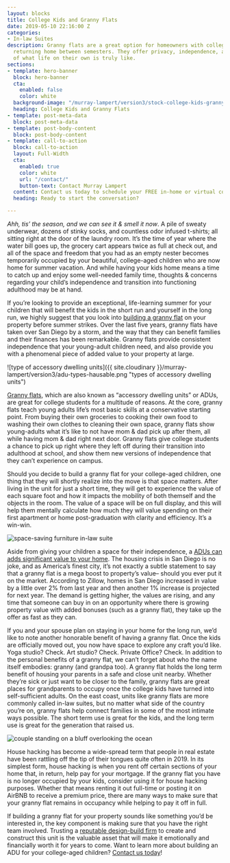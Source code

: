 ```yaml
---
layout: blocks
title: College Kids and Granny Flats
date: 2019-05-10 22:16:00 Z
categories:
- In-law Suites
description: Granny flats are a great option for homeowners with college-aged children
  returning home between semesters. They offer privacy, independence, and preview
  of what life on their own is truly like.
sections:
- template: hero-banner
  block: hero-banner
  cta:
    enabled: false
    color: white
  background-image: "/murray-lampert/version3/stock-college-kids-granny-flats.jpg"
  heading: College Kids and Granny Flats
- template: post-meta-data
  block: post-meta-data
- template: post-body-content
  block: post-body-content
- template: call-to-action
  block: call-to-action
  layout: Full-Width
  cta:
    enabled: true
    color: white
    url: "/contact/"
    button-text: Contact Murray Lampert
  content: Contact us today to schedule your FREE in-home or virtual consultation.
  heading: Ready to start the conversation?

---
```


_Ahh, tis’ the season, and we can see it & smell it now_. A pile of sweaty underwear, dozens of stinky socks, and countless odor infused t-shirts; all sitting right at the door of the laundry room. It’s the time of year where the water bill goes up, the grocery cart appears twice as full at check out, and all of the space and freedom that you had as an empty nester becomes temporarily occupied by your beautiful, college-aged children who are now home for summer vacation. And while having your kids home means a time to catch up and enjoy some well-needed family time, thoughts & concerns regarding your child’s independence and transition into functioning adulthood may be at hand.

If you’re looking to provide an exceptional, life-learning summer for your children that will benefit the kids in the short run and yourself in the long run, we highly suggest that you look into [building a granny flat](/simple-homeowners-guide-to-san-diego-granny-flats/) on your property before summer strikes. Over the last five years, granny flats have taken over San Diego by a storm, and the way that they can benefit families and their finances has been remarkable. Granny flats provide consistent independence that your young-adult children need, and also provide you with a phenomenal piece of added value to your property at large.

![type of accessory dwelling units]({{ site.cloudinary }}/murray-lampert/version3/adu-types-hausable.png "types of accessory dwelling units")

[Granny flats](/3-things-to-know-about-granny-flat/), which are also known as “accessory dwelling units” or ADUs, are great for college students for a multitude of reasons. At the core, granny flats teach young adults life’s most basic skills at a conservative starting point. From buying their own groceries to cooking their own food to washing their own clothes to cleaning their own space, granny flats show young-adults what it’s like to not have mom & dad pick up after them, all while having mom & dad right next door. Granny flats give college students a chance to pick up right where they left off during their transition into adulthood at school, and show them new versions of independence that they can’t experience on campus.

Should you decide to build a granny flat for your college-aged children, one thing that they will shortly realize into the move is that space matters. After living in the unit for just a short time, they will get to experience the value of each square foot and how it impacts the mobility of both themself and the objects in the room. The value of a space will be on full display, and this will help them mentally calculate how much they will value spending on their first apartment or home post-graduation with clarity and efficiency. It’s a win-win.

![space-saving furniture in-law suite](https://images.pexels.com/photos/439227/pexels-photo-439227.jpeg?auto=compress&cs=tinysrgb&dpr=2&h=650&w=940 "space-saving furniture in-law suite")

Aside from giving your children a space for their independence, a [ADUs can adds significant value to your home](/infographic-pros-cons-different-adu-types/). The housing crisis in San Diego is no joke, and as America’s finest city, it’s not exactly a subtle statement to say that a granny flat is a mega boost to property’s value– should you ever put it on the market. According to Zillow, homes in San Diego increased in value by a little over 2% from last year and then another 1% increase is projected for next year. The demand is getting higher, the values are rising, and any time that someone can buy in on an opportunity where there is growing property value with added bonuses (such as a granny flat), they take up the offer as fast as they can.

If you and your spouse plan on staying in your home for the long run, we’d like to note another honorable benefit of having a granny flat. Once the kids are officially moved out, you now have space to explore any craft you’d like. Yoga studio? Check. Art studio? Check. Private Office? Check. In addition to the personal benefits of a granny flat, we can’t forget about who the name itself embodies: granny (and grandpa too). A granny flat holds the long term benefit of housing your parents in a safe and close unit nearby. Whether they’re sick or just want to be closer to the family, granny flats are great places for grandparents to occupy once the college kids have turned into self-sufficient adults. On the east coast, units like granny flats are more commonly called in-law suites, but no matter what side of the country you’re on, granny flats help connect families in some of the most intimate ways possible. The short term use is great for the kids, and the long term use is great for the generation that raised us.

![couple standing on a bluff overlooking the ocean](https://images.pexels.com/photos/1589865/pexels-photo-1589865.jpeg?auto=compress&cs=tinysrgb&dpr=2&h=650&w=940 "couple standing on a bluff overlooking the ocean")

House hacking has become a wide-spread term that people in real estate have been rattling off the tip of their tongues quite often in 2019. In its simplest form, house hacking is when you rent off certain sections of your home that, in return, help pay for your mortgage. If the granny flat you have is no longer occupied by your kids, consider using it for house hacking purposes. Whether that means renting it out full-time or posting it on AirBNB to receive a premium price, there are many ways to make sure that your granny flat remains in occupancy while helping to pay it off in full.

If building a granny flat for your property sounds like something you’d be interested in, the key component is making sure that you have the right team involved. Trusting a [reputable design-build firm](/san-diego-design-build-contractors) to create and construct this unit is the valuable asset that will make it emotionally and financially worth it for years to come. Want to learn more about building an ADU for your college-aged children? [Contact us today](/contact/)!
